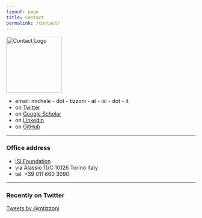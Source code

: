 ```yaml
---
layout: page
title: Contact
permalink: /contact/
---
```


<img src="{{ site.baseurl }}/assets/icons/letter.svg" title="Contact Logo" class="profile" height="148" width="148">

<ul class="default">
    <li> email: michele - dot - tizzoni - at - isi - dot - it </li>
    <li> on <a href="https://twitter.com/mtizzoni">Twitter</a> </li>
    <li> on <a href="https://scholar.google.it/citations?user=1v2Ots0AAAAJ&hl=en">Google Scholar</a> </li>
    <li> on <a href="https://it.linkedin.com/in/micheletizzoni">Linkedin</a> </li>
    <li> on <a href="https://github.com/micheletizzoni">GitHub</a> </li>
</ul>

<p>
</p>
<hr>
<h3>Office address</h3>
<ul class="default">
    <li> <a href="http://www.isi.it">ISI Foundation</a> </li>
    <li>via Alassio 11/C 10126 Torino Italy</li>
    <li>tel. +39 011 660 3090</li>
</ul>

<hr>
<h3>Recently on Twitter</h3>
<a class="twitter-timeline" href="https://twitter.com/mtizzoni" data-widget-id="636191116472283136" data-chrome="noheader nofooter noborders transparent" data-tweet-limit="4">Tweets by @mtizzoni</a>
<script>!function(d,s,id){var js,fjs=d.getElementsByTagName(s)[0],p=/^http:/.test(d.location)?'http':'https';if(!d.getElementById(id)){js=d.createElement(s);js.id=id;js.src=p+"://platform.twitter.com/widgets.js";fjs.parentNode.insertBefore(js,fjs);}}(document,"script","twitter-wjs");</script>
